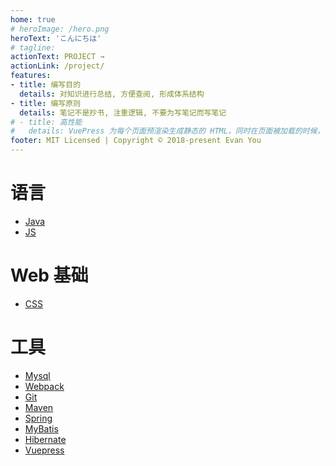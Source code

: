 ```yaml
---
home: true
# heroImage: /hero.png
heroText: 'こんにちは'
# tagline: 
actionText: PROJECT →
actionLink: /project/
features:
- title: 编写目的
  details: 对知识进行总结, 方便查阅, 形成体系结构
- title: 编写原则
  details: 笔记不是抄书, 注重逻辑, 不要为写笔记而写笔记
# - title: 高性能
#   details: VuePress 为每个页面预渲染生成静态的 HTML，同时在页面被加载的时候，将作为 SPA 运行。
footer: MIT Licensed | Copyright © 2018-present Evan You
---
```

<!-- ceshi -->
<!-- # Log -->

# 语言
- [Java](./lang/java)
- [JS](./lang/js)

# Web 基础
- [CSS](./web/css)

# 工具
- [Mysql](./tool/mysql)
- [Webpack](./tool/webpack/文档阅读)
- [Git](./tool/git/Git)
- [Maven](./tool/maven/Maven)
- [Spring](./tool/spring)
- [MyBatis](./tool/mybatis/MyBatis)
- [Hibernate](./tool/hibernate/Hibernate)
- [Vuepress](./tool/vuepress)
